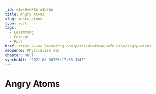 ```yaml
---
_id: ddwk9veF8efn3Nzbu
title: Angry Atoms
slug: angry-atoms
type: post
tags:
  - LessWrong
  - Concept
  - Post
href: https://www.lesswrong.com/posts/ddwk9veF8efn3Nzbu/angry-atoms
sequence: Physicalism 201
chapter: null
synchedAt: '2022-08-30T08:17:56.354Z'
---
```


# Angry Atoms
